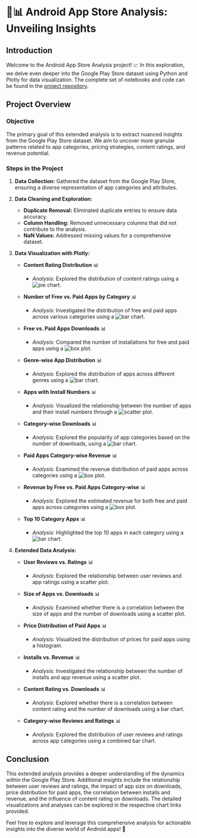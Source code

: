 # 📱📊 Android App Store Analysis: Unveiling Insights

## Introduction
Welcome to the Android App Store Analysis project! 📈 In this exploration, we delve even deeper into the Google Play Store dataset using Python and Plotly for data visualization. The complete set of notebooks and code can be found in the [project repository](https://github.com/ashay-thamankar/data_analysis/tree/main/playstore_app_analysis).

## Project Overview

### Objective
The primary goal of this extended analysis is to extract nuanced insights from the Google Play Store dataset. We aim to uncover more granular patterns related to app categories, pricing strategies, content ratings, and revenue potential.

### Steps in the Project
1. **Data Collection:** Gathered the dataset from the Google Play Store, ensuring a diverse representation of app categories and attributes.

2. **Data Cleaning and Exploration:**
   - **Duplicate Removal:** Eliminated duplicate entries to ensure data accuracy.
   - **Column Handling:** Removed unnecessary columns that did not contribute to the analysis.
   - **NaN Values:** Addressed missing values for a comprehensive dataset.

3. **Data Visualization with Plotly:**
   - **Content Rating Distribution** 📊
     - *Analysis:* Explored the distribution of content ratings using a ![pie chart](https://github.com/ashay-thamankar/data_analysis/blob/main/playstore_app_analysis/charts/Content%20Rating%20percentage%20pie%20chart.png).

   - **Number of Free vs. Paid Apps by Category** 📊
     - *Analysis:* Investigated the distribution of free and paid apps across various categories using a ![bar chart](https://github.com/ashay-thamankar/data_analysis/blob/main/playstore_app_analysis/charts/Number%20of%20Free%20vs%20Paid%20Apps%20by%20Category%20bar%20chart.png).

   - **Free vs. Paid Apps Downloads** 📊
     - *Analysis:* Compared the number of installations for free and paid apps using a ![box plot](https://github.com/ashay-thamankar/data_analysis/blob/main/playstore_app_analysis/charts/Number%20of%20Free%20vs%20paid%20apps%20downloads%20box%20plot.png).

   - **Genre-wise App Distribution** 📊
     - *Analysis:* Explored the distribution of apps across different genres using a ![bar chart](https://github.com/ashay-thamankar/data_analysis/blob/main/playstore_app_analysis/charts/Number%20of%20Genre%20wise%20bar%20chart.png).

   - **Apps with Install Numbers** 📊
     - *Analysis:* Visualized the relationship between the number of apps and their install numbers through a ![scatter plot](https://github.com/ashay-thamankar/data_analysis/blob/main/playstore_app_analysis/charts/Number%20of%20apps%20with%20install%20numbers%20scatter%20plot.png).

   - **Category-wise Downloads** 📊
     - *Analysis:* Explored the popularity of app categories based on the number of downloads, using a ![bar chart](https://github.com/ashay-thamankar/data_analysis/blob/main/playstore_app_analysis/charts/Number%20of%20downloads%20category%20wise%20bar%20chart.png).

   - **Paid Apps Category-wise Revenue** 📊
     - *Analysis:* Examined the revenue distribution of paid apps across categories using a ![box plot](https://github.com/ashay-thamankar/data_analysis/blob/main/playstore_app_analysis/charts/Paid%20apps%20category%20wise%20box%20plot.png).

   - **Revenue by Free vs. Paid Apps Category-wise** 📊
     - *Analysis:* Explored the estimated revenue for both free and paid apps across categories using a ![box plot](https://github.com/ashay-thamankar/data_analysis/blob/main/playstore_app_analysis/charts/Revenue%20earned%20by%20free%20vs%20paid%20apps%20category%20wise%20box%20plot.png).

   - **Top 10 Category Apps** 📊
     - *Analysis:* Highlighted the top 10 apps in each category using a ![bar chart](https://github.com/ashay-thamankar/data_analysis/blob/main/playstore_app_analysis/charts/top%2010%20category%20apps%20bar%20chart.png).

4. **Extended Data Analysis:**
   - **User Reviews vs. Ratings** 📊
     - *Analysis:* Explored the relationship between user reviews and app ratings using a scatter plot.

   - **Size of Apps vs. Downloads** 📊
     - *Analysis:* Examined whether there is a correlation between the size of apps and the number of downloads using a scatter plot.

   - **Price Distribution of Paid Apps** 📊
     - *Analysis:* Visualized the distribution of prices for paid apps using a histogram.

   - **Installs vs. Revenue** 📊
     - *Analysis:* Investigated the relationship between the number of installs and app revenue using a scatter plot.

   - **Content Rating vs. Downloads** 📊
     - *Analysis:* Explored whether there is a correlation between content rating and the number of downloads using a bar chart.

   - **Category-wise Reviews and Ratings** 📊
     - *Analysis:* Explored the distribution of user reviews and ratings across app categories using a combined bar chart.

## Conclusion
This extended analysis provides a deeper understanding of the dynamics within the Google Play Store. Additional insights include the relationship between user reviews and ratings, the impact of app size on downloads, price distribution for paid apps, the correlation between installs and revenue, and the influence of content rating on downloads. The detailed visualizations and analyses can be explored in the respective chart links provided.

Feel free to explore and leverage this comprehensive analysis for actionable insights into the diverse world of Android apps! 🚀
